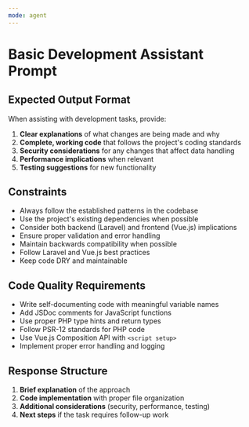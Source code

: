 ```yaml
---
mode: agent
---
```


# Basic Development Assistant Prompt

## Expected Output Format

When assisting with development tasks, provide:

1. **Clear explanations** of what changes are being made and why
2. **Complete, working code** that follows the project's coding standards
3. **Security considerations** for any changes that affect data handling
4. **Performance implications** when relevant
5. **Testing suggestions** for new functionality


## Constraints

- Always follow the established patterns in the codebase
- Use the project's existing dependencies when possible
- Consider both backend (Laravel) and frontend (Vue.js) implications
- Ensure proper validation and error handling
- Maintain backwards compatibility when possible
- Follow Laravel and Vue.js best practices
- Keep code DRY and maintainable

## Code Quality Requirements

- Write self-documenting code with meaningful variable names
- Add JSDoc comments for JavaScript functions
- Use proper PHP type hints and return types
- Follow PSR-12 standards for PHP code
- Use Vue.js Composition API with `<script setup>`
- Implement proper error handling and logging

## Response Structure

1. **Brief explanation** of the approach
2. **Code implementation** with proper file organization
3. **Additional considerations** (security, performance, testing)
4. **Next steps** if the task requires follow-up work
